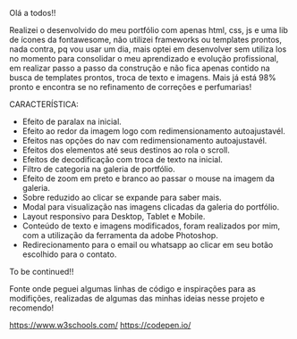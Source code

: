 Olá a todos!!

Realizei o desenvolvido do meu portfólio com apenas html, css, js e uma lib de ícones da fontawesome, não utilizei frameworks ou templates prontos, nada contra, pq vou usar um dia, mais optei em desenvolver sem utiliza los no momento para consolidar o meu aprendizado e evolução profissional, em realizar passo a passo da construção e não fica apenas contido na busca de templates prontos, troca de texto e imagens. Mais já está 98% pronto e encontra se no refinamento de correções e perfumarias!

CARACTERÍSTICA:

- Efeito de paralax na inicial.
- Efeito ao redor da imagem logo com redimensionamento autoajustavél.
- Efeitos nas opções do nav com redimensionamento autoajustavél.
- Efeitos dos elementos até seus destinos ao rola o scroll.
- Efeitos de decodificação com troca de texto na inicial.
- Filtro de categoria na galeria de portfólio.
- Efeito de zoom em preto e branco ao passar o mouse na imagem da galeria.
- Sobre reduzido ao clicar se expande para saber mais.
- Modal para visualização nas imagens clicadas da galeria do portfólio.
- Layout responsivo para Desktop, Tablet e Mobile.
- Conteúdo de texto e imagens modificados, foram realizados por mim, com a utilização da ferramenta da adobe Photoshop.
- Redirecionamento para o email ou whatsapp ao clicar em seu botão escolhido para o contato.

To be continued!!

Fonte onde peguei algumas linhas de código e inspirações para as modifições, realizadas de algumas das minhas ideias nesse projeto e recomendo!

https://www.w3schools.com/
https://codepen.io/
